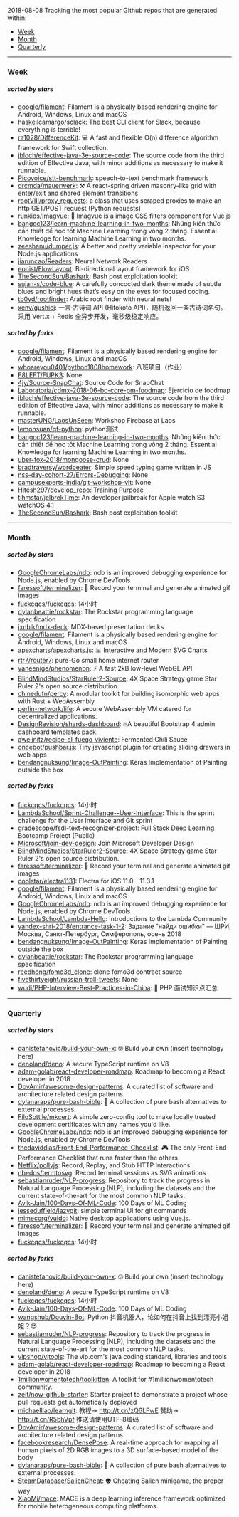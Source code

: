 2018-08-08
Tracking the most popular Github repos that are generated within: 
* [Week](https://github.com/polebug/github_trending_spider/blob/master/2018-08-08.md#week)
* [Month](https://github.com/polebug/github_trending_spider/blob/master/2018-08-08.md#month)
* [Quarterly](https://github.com/polebug/github_trending_spider/blob/master/2018-08-08.md#quarterly)
--- 
### Week 
##### sorted by stars 
* [google/filament](https://github.com/google/filament): Filament is a physically based rendering engine for Android, Windows, Linux and macOS
* [haskellcamargo/sclack](https://github.com/haskellcamargo/sclack): The best CLI client for Slack, because everything is terrible!
* [ra1028/DifferenceKit](https://github.com/ra1028/DifferenceKit): 💻 A fast and flexible O(n) difference algorithm framework for Swift collection.
* [jbloch/effective-java-3e-source-code](https://github.com/jbloch/effective-java-3e-source-code): The source code from the third edition of Effective Java, with minor additions as necessary to make it runnable.
* [Picovoice/stt-benchmark](https://github.com/Picovoice/stt-benchmark): speech-to-text benchmark framework
* [drcmda/mauerwerk](https://github.com/drcmda/mauerwerk): ⚒  A react-spring driven masonry-like grid with enter/exit and shared element transitions
* [rootVIII/proxy_requests](https://github.com/rootVIII/proxy_requests): a class that uses scraped proxies to make an http GET/POST request (Python requests)
* [runkids/Imagvue](https://github.com/runkids/Imagvue): :rice_scene: Imagvue is a image  CSS filters component for Vue.js
* [bangoc123/learn-machine-learning-in-two-months](https://github.com/bangoc123/learn-machine-learning-in-two-months): Những kiến thức cần thiết để học tốt Machine Learning trong vòng 2 tháng. Essential Knowledge for learning Machine Learning in two months.
* [zeeshanu/dumper.js](https://github.com/zeeshanu/dumper.js): A better and pretty variable inspector for your Node.js applications
* [jiaruncao/Readers](https://github.com/jiaruncao/Readers): Neural Network Readers 
* [eonist/FlowLayout](https://github.com/eonist/FlowLayout): Bi-directional layout framework for iOS
* [TheSecondSun/Bashark](https://github.com/TheSecondSun/Bashark): Bash post exploitation toolkit
* [sujan-s/code-blue](https://github.com/sujan-s/code-blue): A carefully concocted dark theme made of subtle blues and bright hues that’s easy on the eyes for focused coding.
* [tb0yd/rootfinder](https://github.com/tb0yd/rootfinder): Arabic root finder with neural nets!
* [xenv/gushici](https://github.com/xenv/gushici): 一言·古诗词 API (Hitokoto API)，随机返回一条古诗词名句。采用  Vert.x + Redis 全异步开发，毫秒级稳定响应。
##### sorted by forks 
* [google/filament](https://github.com/google/filament): Filament is a physically based rendering engine for Android, Windows, Linux and macOS
* [whoareyou0401/python1808homework](https://github.com/whoareyou0401/python1808homework): 八班项目（作业）
* [F8LEFT/FUPK3](https://github.com/F8LEFT/FUPK3): None
* [4jy/Source-SnapChat](https://github.com/4jy/Source-SnapChat): Source Code for SnapChat
* [Laboratoria/cdmx-2018-06-bc-core-pm-foodmap](https://github.com/Laboratoria/cdmx-2018-06-bc-core-pm-foodmap): Ejercicio de foodmap
* [jbloch/effective-java-3e-source-code](https://github.com/jbloch/effective-java-3e-source-code): The source code from the third edition of Effective Java, with minor additions as necessary to make it runnable.
* [masterUNG/LaosUnSeen](https://github.com/masterUNG/LaosUnSeen): Workshop Firebase at Laos
* [lemonsuan/qf-python](https://github.com/lemonsuan/qf-python): python测试
* [bangoc123/learn-machine-learning-in-two-months](https://github.com/bangoc123/learn-machine-learning-in-two-months): Những kiến thức cần thiết để học tốt Machine Learning trong vòng 2 tháng. Essential Knowledge for learning Machine Learning in two months.
* [uber-fox-2018/mongoose-crud](https://github.com/uber-fox-2018/mongoose-crud): None
* [bradtraversy/wordbeater](https://github.com/bradtraversy/wordbeater): Simple speed typing game written in JS
* [nss-day-cohort-27/Errors-Debugging](https://github.com/nss-day-cohort-27/Errors-Debugging): None
* [campusexperts-india/git-workshop-vit](https://github.com/campusexperts-india/git-workshop-vit): None
* [Hitesh297/develop_repo](https://github.com/Hitesh297/develop_repo): Training Purpose
* [tihmstar/jelbrekTime](https://github.com/tihmstar/jelbrekTime): An developer jailbreak for Apple watch S3 watchOS 4.1
* [TheSecondSun/Bashark](https://github.com/TheSecondSun/Bashark): Bash post exploitation toolkit
--- 
### Month 
##### sorted by stars 
* [GoogleChromeLabs/ndb](https://github.com/GoogleChromeLabs/ndb): ndb is an improved debugging experience for Node.js, enabled by Chrome DevTools
* [faressoft/terminalizer](https://github.com/faressoft/terminalizer): 🦄 Record your terminal and generate animated gif images
* [fuckcqcs/fuckcqcs](https://github.com/fuckcqcs/fuckcqcs): 14小时
* [dylanbeattie/rockstar](https://github.com/dylanbeattie/rockstar): The Rockstar programming language specification
* [jxnblk/mdx-deck](https://github.com/jxnblk/mdx-deck): MDX-based presentation decks
* [google/filament](https://github.com/google/filament): Filament is a physically based rendering engine for Android, Windows, Linux and macOS
* [apexcharts/apexcharts.js](https://github.com/apexcharts/apexcharts.js): 📊 Interactive and Modern SVG Charts
* [rtr7/router7](https://github.com/rtr7/router7): pure-Go small home internet router
* [vaneenige/phenomenon](https://github.com/vaneenige/phenomenon): ⚡️ A fast 2kB low-level WebGL API.
* [BlindMindStudios/StarRuler2-Source](https://github.com/BlindMindStudios/StarRuler2-Source): 4X Space Strategy game Star Ruler 2's open source distribution.
* [chinedufn/percy](https://github.com/chinedufn/percy): A modular toolkit for building isomorphic web apps with Rust + WebAssembly
* [perlin-network/life](https://github.com/perlin-network/life): A secure WebAssembly VM catered for decentralized applications.
* [DesignRevision/shards-dashboard](https://github.com/DesignRevision/shards-dashboard): 🔥A beautiful Bootstrap 4 admin dashboard templates pack.
* [aweijnitz/recipe-el_fuego_viviente](https://github.com/aweijnitz/recipe-el_fuego_viviente): Fermented Chili Sauce
* [oncebot/pushbar.js](https://github.com/oncebot/pushbar.js): Tiny javascript plugin for creating sliding drawers in web apps
* [bendangnuksung/Image-OutPainting](https://github.com/bendangnuksung/Image-OutPainting): Keras Implementation of Painting outside the box
##### sorted by forks 
* [fuckcqcs/fuckcqcs](https://github.com/fuckcqcs/fuckcqcs): 14小时
* [LambdaSchool/Sprint-Challenge--User-Interface](https://github.com/LambdaSchool/Sprint-Challenge--User-Interface): This is the sprint challenge for the User Interface and Git sprint
* [gradescope/fsdl-text-recognizer-project](https://github.com/gradescope/fsdl-text-recognizer-project): Full Stack Deep Learning Bootcamp Project (Public)
* [Microsoft/join-dev-design](https://github.com/Microsoft/join-dev-design): Join Microsoft Developer Design
* [BlindMindStudios/StarRuler2-Source](https://github.com/BlindMindStudios/StarRuler2-Source): 4X Space Strategy game Star Ruler 2's open source distribution.
* [faressoft/terminalizer](https://github.com/faressoft/terminalizer): 🦄 Record your terminal and generate animated gif images
* [coolstar/electra1131](https://github.com/coolstar/electra1131): Electra for iOS 11.0 - 11.3.1
* [google/filament](https://github.com/google/filament): Filament is a physically based rendering engine for Android, Windows, Linux and macOS
* [GoogleChromeLabs/ndb](https://github.com/GoogleChromeLabs/ndb): ndb is an improved debugging experience for Node.js, enabled by Chrome DevTools
* [LambdaSchool/Lambda-Hello](https://github.com/LambdaSchool/Lambda-Hello): Introductions to the Lambda Community
* [yandex-shri-2018/entrance-task-1-2](https://github.com/yandex-shri-2018/entrance-task-1-2): Задание "найди ошибки" — ШРИ, Москва, Санкт-Петербург, Симферополь, осень 2018
* [bendangnuksung/Image-OutPainting](https://github.com/bendangnuksung/Image-OutPainting): Keras Implementation of Painting outside the box
* [dylanbeattie/rockstar](https://github.com/dylanbeattie/rockstar): The Rockstar programming language specification
* [reedhong/fomo3d_clone](https://github.com/reedhong/fomo3d_clone): clone fomo3d contract source
* [fivethirtyeight/russian-troll-tweets](https://github.com/fivethirtyeight/russian-troll-tweets): None
* [wudi/PHP-Interview-Best-Practices-in-China](https://github.com/wudi/PHP-Interview-Best-Practices-in-China): 📙 PHP 面试知识点汇总
--- 
### Quarterly 
##### sorted by stars 
* [danistefanovic/build-your-own-x](https://github.com/danistefanovic/build-your-own-x): 🤓 Build your own (insert technology here)
* [denoland/deno](https://github.com/denoland/deno): A secure TypeScript runtime on V8
* [adam-golab/react-developer-roadmap](https://github.com/adam-golab/react-developer-roadmap): Roadmap to becoming a React developer in 2018
* [DovAmir/awesome-design-patterns](https://github.com/DovAmir/awesome-design-patterns): A curated list of software and architecture related design patterns.
* [dylanaraps/pure-bash-bible](https://github.com/dylanaraps/pure-bash-bible): 📖 A collection of pure bash alternatives to external processes.
* [FiloSottile/mkcert](https://github.com/FiloSottile/mkcert): A simple zero-config tool to make locally trusted development certificates with any names you'd like.
* [GoogleChromeLabs/ndb](https://github.com/GoogleChromeLabs/ndb): ndb is an improved debugging experience for Node.js, enabled by Chrome DevTools
* [thedaviddias/Front-End-Performance-Checklist](https://github.com/thedaviddias/Front-End-Performance-Checklist): 🎮 The only Front-End Performance Checklist that runs faster than the others
* [Netflix/pollyjs](https://github.com/Netflix/pollyjs): Record, Replay, and Stub HTTP Interactions.
* [nbedos/termtosvg](https://github.com/nbedos/termtosvg): Record terminal sessions as SVG animations
* [sebastianruder/NLP-progress](https://github.com/sebastianruder/NLP-progress): Repository to track the progress in Natural Language Processing (NLP), including the datasets and the current state-of-the-art for the most common NLP tasks.
* [Avik-Jain/100-Days-Of-ML-Code](https://github.com/Avik-Jain/100-Days-Of-ML-Code): 100 Days of ML Coding
* [jesseduffield/lazygit](https://github.com/jesseduffield/lazygit): simple terminal UI for git commands
* [mimecorg/vuido](https://github.com/mimecorg/vuido): Native desktop applications using Vue.js.
* [faressoft/terminalizer](https://github.com/faressoft/terminalizer): 🦄 Record your terminal and generate animated gif images
* [fuckcqcs/fuckcqcs](https://github.com/fuckcqcs/fuckcqcs): 14小时
##### sorted by forks 
* [danistefanovic/build-your-own-x](https://github.com/danistefanovic/build-your-own-x): 🤓 Build your own (insert technology here)
* [denoland/deno](https://github.com/denoland/deno): A secure TypeScript runtime on V8
* [fuckcqcs/fuckcqcs](https://github.com/fuckcqcs/fuckcqcs): 14小时
* [Avik-Jain/100-Days-Of-ML-Code](https://github.com/Avik-Jain/100-Days-Of-ML-Code): 100 Days of ML Coding
* [wangshub/Douyin-Bot](https://github.com/wangshub/Douyin-Bot): Python 抖音机器人，论如何在抖音上找到漂亮小姐姐？😍 
* [sebastianruder/NLP-progress](https://github.com/sebastianruder/NLP-progress): Repository to track the progress in Natural Language Processing (NLP), including the datasets and the current state-of-the-art for the most common NLP tasks.
* [vipshop/vjtools](https://github.com/vipshop/vjtools): The vip.com's java coding standard, libraries and tools
* [adam-golab/react-developer-roadmap](https://github.com/adam-golab/react-developer-roadmap): Roadmap to becoming a React developer in 2018
* [1millionwomentotech/toolkitten](https://github.com/1millionwomentotech/toolkitten): A toolkit for #1millionwomentotech community.
* [zeit/now-github-starter](https://github.com/zeit/now-github-starter): Starter project to demonstrate a project whose pull requests get automatically deployed
* [michaelliao/learngit](https://github.com/michaelliao/learngit): 教程→ http://t.cn/zQ6LFwE 赞助→ http://t.cn/R5bhVpf 推送请使用UTF-8编码
* [DovAmir/awesome-design-patterns](https://github.com/DovAmir/awesome-design-patterns): A curated list of software and architecture related design patterns.
* [facebookresearch/DensePose](https://github.com/facebookresearch/DensePose): A real-time approach for mapping all human pixels of 2D RGB images to a 3D surface-based model of the body
* [dylanaraps/pure-bash-bible](https://github.com/dylanaraps/pure-bash-bible): 📖 A collection of pure bash alternatives to external processes.
* [SteamDatabase/SalienCheat](https://github.com/SteamDatabase/SalienCheat): 👽 Cheating Salien minigame, the proper way
* [XiaoMi/mace](https://github.com/XiaoMi/mace): MACE is a deep learning inference framework optimized for mobile heterogeneous computing platforms.
